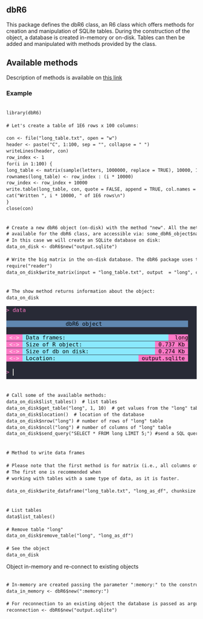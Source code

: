 ## dbR6 

This package defines the dbR6 class, an R6 class which offers methods for creation and manipulation of SQLite tables. During the construction of the object, a database is created in-memory or on-disk. Tables can then be added and manipulated with methods provided by the class.  


## Available methods

Description of methods is available on <a href = "https://leandroroser.github.io/dbR6/reference/index.html"> this link </a>

### Example

```diff

library(dbR6)

# Let's create a table of 1E6 rows x 100 columns:

con <- file("long_table.txt", open = "w")
header <- paste("C", 1:100, sep = "", collapse = " ")
writeLines(header, con)
row_index <- 1
for(i in 1:100) {
long_table <- matrix(sample(letters, 1000000, replace = TRUE), 10000, 100)
rownames(long_table) <- row_index : (i * 10000)
row_index <- row_index + 10000
write.table(long_table, con, quote = FALSE, append = TRUE, col.names = FALSE, row.names = TRUE)
cat("Written ", i * 10000, " of 1E6 rows\n")
}
close(con)


# Create a new dbR6 object (on-disk) with the method "new". All the methods
# available for the dbR6 class, are accessible via: some_dbR6_object$name_of_method(parameters).
# In this case we will create an SQLite database on disk:
data_on_disk <- dbR6$new("output.sqlite")

# Write the big matrix in the on-disk database. The dbR6 package uses the reader package (available on this GitHub repository, https://github.com/leandroroser/reader), which allows to read a matrix in chunks efficiently:
require("reader")
data_on_disk$write_matrix(input = "long_table.txt", output  = "long", chunksize = 10000)


# The show method returns information about the object:
data_on_disk
```

![Interface](https://github.com/leandroroser/dbR6/raw/master/inst/extdata/dbR6.jpg)


```diff

# Call some of the available methods:
data_on_disk$list_tables()  # list tables
data_on_disk$get_table("long", 1, 10)  # get values from the "long" table, from rows 1 to 10
data_on_disk$location()  # location of the database
data_on_disk$nrow("long") # number of rows of "long" table
data_on_disk$ncol("long") # number of columns of "long" table
data_on_disk$send_query("SELECT * FROM long LIMIT 5;") #send a SQL query


# Method to write data frames

# Please note that the first method is for matrix (i.e., all columns of the same type) while the second for data frames (the columns can be of different type). 
# The first one is recommended when
# working with tables with a same type of data, as it is faster.

data_on_disk$write_dataframe("long_table.txt", "long_as_df", chunksize = 10000)


# List tables
data$list_tables()

# Remove table "long"
data_on_disk$remove_table("long", "long_as_df")

# See the object
data_on_disk
```

Object in-memory and re-connect to existing objects

```diff

# In-memory are created passing the parameter ":memory:" to the constructor
data_in_memory <- dbR6$new(":memory:")

# For reconnection to an existing object the database is passed as argument to the constructor
reconnection <- dbR6$new("output.sqlite")

```
